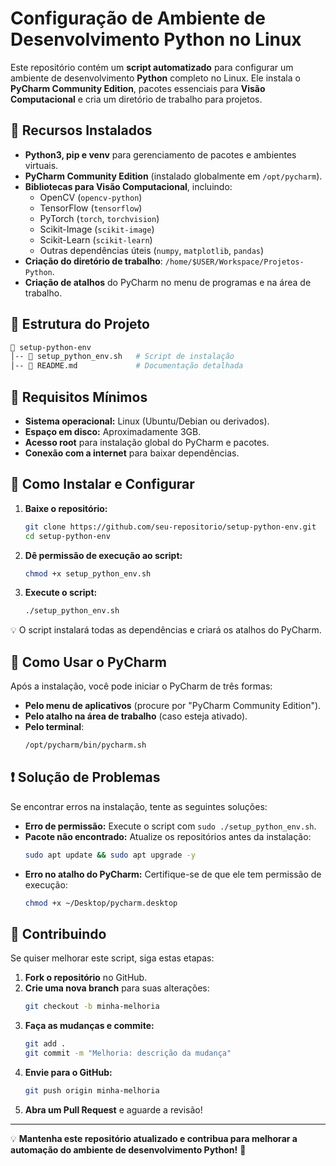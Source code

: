 # Configuração de Ambiente de Desenvolvimento Python no Linux

Este repositório contém um **script automatizado** para configurar um ambiente de desenvolvimento **Python** completo no Linux. Ele instala o **PyCharm Community Edition**, pacotes essenciais para **Visão Computacional** e cria um diretório de trabalho para projetos.

## 📌 Recursos Instalados
- **Python3, pip e venv** para gerenciamento de pacotes e ambientes virtuais.
- **PyCharm Community Edition** (instalado globalmente em `/opt/pycharm`).
- **Bibliotecas para Visão Computacional**, incluindo:
  - OpenCV (`opencv-python`)
  - TensorFlow (`tensorflow`)
  - PyTorch (`torch`, `torchvision`)
  - Scikit-Image (`scikit-image`)
  - Scikit-Learn (`scikit-learn`)
  - Outras dependências úteis (`numpy`, `matplotlib`, `pandas`)
- **Criação do diretório de trabalho**: `/home/$USER/Workspace/Projetos-Python`.
- **Criação de atalhos** do PyCharm no menu de programas e na área de trabalho.

## 📂 Estrutura do Projeto
```bash
📁 setup-python-env
│-- 📜 setup_python_env.sh   # Script de instalação
│-- 📜 README.md             # Documentação detalhada
```

## 🔧 Requisitos Mínimos
- **Sistema operacional:** Linux (Ubuntu/Debian ou derivados).
- **Espaço em disco:** Aproximadamente 3GB.
- **Acesso root** para instalação global do PyCharm e pacotes.
- **Conexão com a internet** para baixar dependências.

## 🚀 Como Instalar e Configurar

1. **Baixe o repositório:**
   ```bash
   git clone https://github.com/seu-repositorio/setup-python-env.git
   cd setup-python-env
   ```

2. **Dê permissão de execução ao script:**
   ```bash
   chmod +x setup_python_env.sh
   ```

3. **Execute o script:**
   ```bash
   ./setup_python_env.sh
   ```

💡 O script instalará todas as dependências e criará os atalhos do PyCharm.

## 🎯 Como Usar o PyCharm
Após a instalação, você pode iniciar o PyCharm de três formas:
- **Pelo menu de aplicativos** (procure por "PyCharm Community Edition").
- **Pelo atalho na área de trabalho** (caso esteja ativado).
- **Pelo terminal**:
  ```bash
  /opt/pycharm/bin/pycharm.sh
  ```

## ❗ Solução de Problemas
Se encontrar erros na instalação, tente as seguintes soluções:
- **Erro de permissão:** Execute o script com `sudo ./setup_python_env.sh`.
- **Pacote não encontrado:** Atualize os repositórios antes da instalação:
  ```bash
  sudo apt update && sudo apt upgrade -y
  ```
- **Erro no atalho do PyCharm:** Certifique-se de que ele tem permissão de execução:
  ```bash
  chmod +x ~/Desktop/pycharm.desktop
  ```

## 🤝 Contribuindo
Se quiser melhorar este script, siga estas etapas:
1. **Fork o repositório** no GitHub.
2. **Crie uma nova branch** para suas alterações:
   ```bash
   git checkout -b minha-melhoria
   ```
3. **Faça as mudanças e commite:**
   ```bash
   git add .
   git commit -m "Melhoria: descrição da mudança"
   ```
4. **Envie para o GitHub:**
   ```bash
   git push origin minha-melhoria
   ```
5. **Abra um Pull Request** e aguarde a revisão!

---
💡 **Mantenha este repositório atualizado e contribua para melhorar a automação do ambiente de desenvolvimento Python!** 🚀
